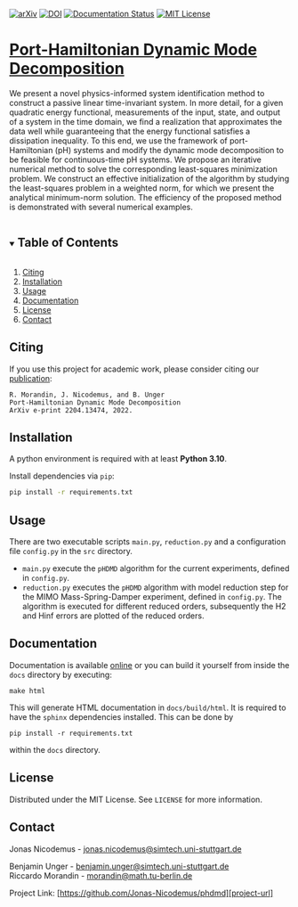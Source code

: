 <!-- PROJECT SHIELDS -->
[![arXiv][arxiv-shield]][arxiv-url]
[![DOI][doi-shield]][doi-url]
[![Documentation Status][docs-shield]][docs-url]
[![MIT License][license-shield]][license-url]

# [Port-Hamiltonian Dynamic Mode Decomposition][arxiv-url]

We present a novel physics-informed system identification method to construct a passive linear time-invariant system. In more detail, for a given quadratic energy functional, measurements of the input, state, and output of a system in the time domain, we find a realization that approximates the data well while guaranteeing that the energy functional satisfies a dissipation inequality. To this end, we use the framework of port-Hamiltonian (pH) systems and modify the dynamic mode decomposition to be feasible for continuous-time pH systems. We propose an iterative numerical method to solve the corresponding least-squares minimization problem. We construct an effective initialization of the algorithm by studying the least-squares problem in a weighted norm, for which we present the analytical minimum-norm solution. The efficiency of the proposed method is demonstrated with several numerical examples.

<!-- TABLE OF CONTENTS -->
<details open="open">
  <summary><h2 style="display: inline-block">Table of Contents</h2></summary>
  <ol>
    <li>
      <a href="#citing">Citing</a>
    </li>
    <li>
      <a href="#installation">Installation</a>
    </li>
    <li><a href="#usage">Usage</a></li>
    <li><a href="#documentation">Documentation</a></li>
    <li><a href="#license">License</a></li>
    <li><a href="#contact">Contact</a></li>
  </ol>
</details>

## Citing
If you use this project for academic work, please consider citing our
[publication][arxiv-url]:

    R. Morandin, J. Nicodemus, and B. Unger
    Port-Hamiltonian Dynamic Mode Decomposition
    ArXiv e-print 2204.13474, 2022.

## Installation
A python environment is required with at least **Python 3.10**.

Install dependencies via `pip`:
   ```sh
   pip install -r requirements.txt
   ```

<!-- USAGE EXAMPLES -->
## Usage

There are two executable scripts `main.py`, `reduction.py` and a configuration file `config.py` in the `src` directory. 
- `main.py` execute the `pHDMD` algorithm for the current experiments, defined in `config.py`.
- `reduction.py` executes the `pHDMD` algorithm with model reduction step for the MIMO Mass-Spring-Damper experiment, defined in `config.py`. 
The algorithm is executed for different reduced orders, subsequently the H2 and Hinf errors are plotted of the reduced orders.

<!-- USAGE EXAMPLES -->
## Documentation

Documentation is available [online][docs-url]
or you can build it yourself from inside the `docs` directory
by executing:

    make html

This will generate HTML documentation in `docs/build/html`.
It is required to have the `sphinx` dependencies installed. This can be done by
   
    pip install -r requirements.txt
   
within the `docs` directory.


<!-- LICENSE -->
## License

Distributed under the MIT License. See `LICENSE` for more information.

<!-- CONTACT -->
## Contact
Jonas Nicodemus - jonas.nicodemus@simtech.uni-stuttgart.de

Benjamin Unger - benjamin.unger@simtech.uni-stuttgart.de\
Riccardo Morandin - morandin@math.tu-berlin.de 

Project Link: [https://github.com/Jonas-Nicodemus/phdmd][project-url]

[license-shield]: https://img.shields.io/github/license/Jonas-Nicodemus/phdmd.svg?style=for-the-badge
[license-url]: https://github.com/Jonas-Nicodemus/phdmd/blob/main/LICENSE
[doi-shield]: https://img.shields.io/badge/DOI-10.5281%20%2F%20zenodo.6497497-blue.svg?style=for-the-badge
[doi-url]: https://doi.org/10.5281/zenodo.6497497
[arxiv-shield]: https://img.shields.io/badge/arXiv-2204.13474-b31b1b.svg?style=for-the-badge
[arxiv-url]: https://arxiv.org/abs/2204.13474
[project-url]:https://github.com/Jonas-Nicodemus/phdmd
[docs-shield]:https://img.shields.io/badge/docs-online-blue.svg?style=for-the-badge
[docs-url]:https://jonas-nicodemus.github.io/phdmd/